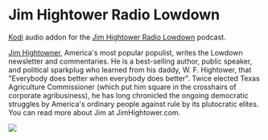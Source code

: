 Jim Hightower Radio Lowdown
=============================

<a href="www.kodi.tv">Kodi</a> audio addon for the <a href="http://hightowerlowdown.org">Jim Hightower Radio Lowdown</a> podcast.<br>

<a href="http://www.hightowerlowdown.org">Jim Hightowner</a>, America's most popular populist, writes the Lowdown newsletter and commentaries. He is a best-selling author, public speaker, and political sparkplug who learned from his daddy, W. F. Hightower, that "Everybody does better when everybody does better". Twice elected Texas Agriculture Commissioner (which put him square in the crosshairs of corporate agribusiness), he has long chronicled the ongoing democratic struggles by America's ordinary people against rule by its plutocratic elites. You can read more about Jim at JimHightower.com.<br>

<img src="https://hightowerlowdown.org/wp-content/uploads/JimHightower_iTunes.jpg?bcsi-ac-51628d54de0a7217=2C5BEA15000000033lbipXtVkb+58OTtiJhw7dhFeAjRAgAAAwAAAKQ6KgAIBwAAAAAAANMHCwAAAAAA"></a><br>
